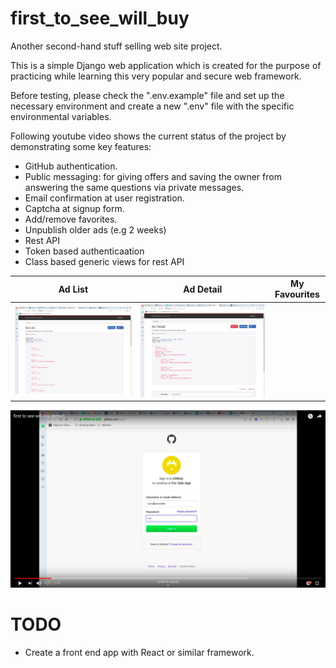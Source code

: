 # first_to_see_will_buy
Another second-hand stuff selling web site project.

This is a simple Django web application which is created for the purpose of practicing while learning this very popular and secure web framework.

Before testing, please check the ".env.example" file and set up the necessary environment and create a new ".env" file with the specific environmental variables.

Following youtube video shows the current status of the project by demonstrating some key features:
- GitHub authentication.
- Public messaging: for giving offers and saving the owner from answering the same questions via private messages.
- Email confirmation at user registration.
- Captcha at signup form.
- Add/remove favorites.
- Unpublish older ads (e.g 2 weeks)
- Rest API
- Token based authenticaation
- Class based generic views for rest API

| Ad List      | Ad Detail      | My Favourites   | 
|------------|-------------|-------------| 
| ![DRF-Ad List](drf_demo1.png?raw=true "Ad List") | ![DRF-Ad Detail](drf_demo2.png?raw=true "Ad Detail") | | ![DRF-My Favourites](drf_demo3.png?raw=true "My Favourites") |



[![DEMO VIDEO](first_to_see_will_buy_demo.png)](https://youtu.be/JASbKDrm7bY)

# TODO
- Create a front end app with React or similar framework.
